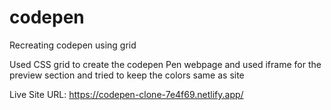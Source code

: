 # codepen
Recreating codepen using grid

Used CSS grid to create the codepen Pen webpage and used iframe for the preview section and tried to keep the colors same as site

Live Site URL: https://codepen-clone-7e4f69.netlify.app/ 
